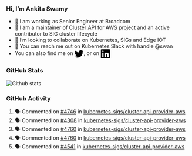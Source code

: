 ### Hi, I’m Ankita Swamy

- 💼 I am working as Senior Engineer at Broadcom
- 👀 I am a maintainer of Cluster API for AWS project and an active contributor to SIG cluster lifecycle
- 💞️ I’m looking to collaborate on Kubernetes, SIGs and Edge IOT
- 💬 You can reach me out on Kubernetes Slack with handle @swan
- You can also find me on <a href="https://twitter.com/SwamyAnkita" target="blank"><img align="center" src="https://raw.githubusercontent.com/Ankitasw/Ankitasw/master/svg/twitter.svg" alt="Ankitasw" height="25" width="25" color="#1DA1f2" /></a>, or on <a href="https://www.linkedin.com/in/Ankitaswamy/" target="blank"><img align="center" src="https://raw.githubusercontent.com/Ankitasw/Ankitasw/master/svg/linkedin.svg" alt="Ankitasw" height="25" width="25" /></a>

### GitHub Stats
![Github stats](https://github-readme-stats.vercel.app/api?username=Ankitasw&count_private=true&show_icons=true&theme=tokyonight)

### GitHub Activity 
<!--START_SECTION:activity-->
1. 🗣 Commented on [#4746](https://github.com/kubernetes-sigs/cluster-api-provider-aws/pull/4746#issuecomment-1918834856) in [kubernetes-sigs/cluster-api-provider-aws](https://github.com/kubernetes-sigs/cluster-api-provider-aws)
2. 🗣 Commented on [#4308](https://github.com/kubernetes-sigs/cluster-api-provider-aws/pull/4308#issuecomment-1918833835) in [kubernetes-sigs/cluster-api-provider-aws](https://github.com/kubernetes-sigs/cluster-api-provider-aws)
3. 🗣 Commented on [#4760](https://github.com/kubernetes-sigs/cluster-api-provider-aws/pull/4760#issuecomment-1918822024) in [kubernetes-sigs/cluster-api-provider-aws](https://github.com/kubernetes-sigs/cluster-api-provider-aws)
4. 🗣 Commented on [#4760](https://github.com/kubernetes-sigs/cluster-api-provider-aws/pull/4760#issuecomment-1918821172) in [kubernetes-sigs/cluster-api-provider-aws](https://github.com/kubernetes-sigs/cluster-api-provider-aws)
5. 🗣 Commented on [#4541](https://github.com/kubernetes-sigs/cluster-api-provider-aws/pull/4541#issuecomment-1918808405) in [kubernetes-sigs/cluster-api-provider-aws](https://github.com/kubernetes-sigs/cluster-api-provider-aws)
<!--END_SECTION:activity-->
